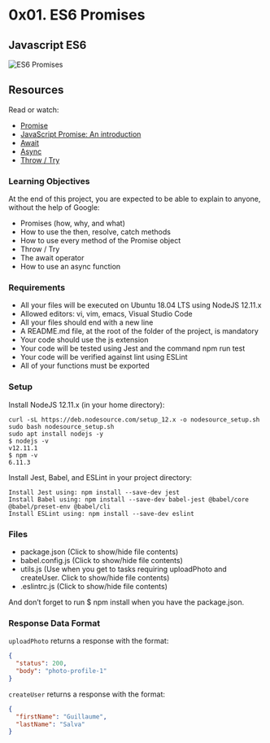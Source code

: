 # 0x01. ES6 Promises
## Javascript ES6

![ES6 Promises](https://s3.amazonaws.com/alx-intranet.hbtn.io/uploads/medias/2019/12/75862d67ca51a042003c.jpeg?X-Amz-Algorithm=AWS4-HMAC-SHA256&X-Amz-Credential=AKIARDDGGGOUSBVO6H7D%2F20241002%2Fus-east-1%2Fs3%2Faws4_request&X-Amz-Date=20241002T135317Z&X-Amz-Expires=86400&X-Amz-SignedHeaders=host&X-Amz-Signature=9a882563a14245bbccb3310c6a6f859fbc2af3360b3d2fbd81eeadb63578df50)

## Resources
Read or watch:
- [Promise](https://intranet.alxswe.com/rltoken/j_0FTFbkTg42JMcAbNPOVQ)
- [JavaScript Promise: An introduction](https://intranet.alxswe.com/rltoken/2Q2LzNFokcUwpA2u3FKG6Q)
- [Await](https://intranet.alxswe.com/rltoken/UXb3S2PMBe-SLJ55isMcow)
- [Async](https://intranet.alxswe.com/rltoken/_K0C7pgEjwaIzU9RpwCb8g)
- [Throw / Try](https://intranet.alxswe.com/rltoken/_K0C7pgEjwaIzU9RpwCb8g)

### Learning Objectives
At the end of this project, you are expected to be able to explain to anyone, without the help of Google:
- Promises (how, why, and what)
- How to use the then, resolve, catch methods
- How to use every method of the Promise object
- Throw / Try
- The await operator
- How to use an async function

### Requirements
- All your files will be executed on Ubuntu 18.04 LTS using NodeJS 12.11.x
- Allowed editors: vi, vim, emacs, Visual Studio Code
- All your files should end with a new line
- A README.md file, at the root of the folder of the project, is mandatory
- Your code should use the js extension
- Your code will be tested using Jest and the command npm run test
- Your code will be verified against lint using ESLint
- All of your functions must be exported

### Setup
Install NodeJS 12.11.x (in your home directory):

```
curl -sL https://deb.nodesource.com/setup_12.x -o nodesource_setup.sh
sudo bash nodesource_setup.sh
sudo apt install nodejs -y
$ nodejs -v
v12.11.1
$ npm -v
6.11.3
```

Install Jest, Babel, and ESLint in your project directory:

```
Install Jest using: npm install --save-dev jest
Install Babel using: npm install --save-dev babel-jest @babel/core @babel/preset-env @babel/cli
Install ESLint using: npm install --save-dev eslint
```

### Files
- package.json (Click to show/hide file contents)
- babel.config.js (Click to show/hide file contents)
- utils.js (Use when you get to tasks requiring uploadPhoto and createUser. Click to show/hide file contents)
- .eslintrc.js (Click to show/hide file contents)

And don’t forget to run $ npm install when you have the package.json.

### Response Data Format
`uploadPhoto` returns a response with the format:

```json
{
  "status": 200,
  "body": "photo-profile-1"
}
```

`createUser` returns a response with the format:

```json
{
  "firstName": "Guillaume",
  "lastName": "Salva"
}
```
